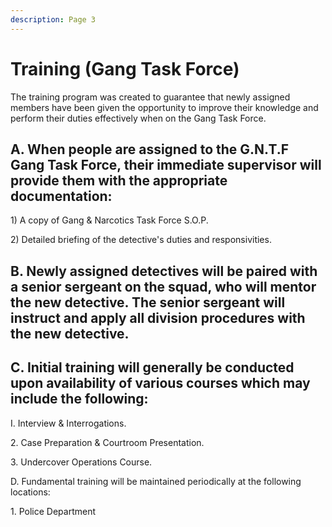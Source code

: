 ```yaml
---
description: Page 3
---
```


# Training (Gang Task Force)

The training program was created to guarantee that newly assigned members have been given the opportunity to improve their knowledge and perform their duties effectively when on the Gang Task Force.&#x20;

## A. When people are assigned to the G.N.T.F Gang Task Force, their immediate supervisor will provide them with the appropriate documentation:

1\) A copy of Gang & Narcotics Task Force S.O.P.&#x20;

2\) Detailed briefing of the detective's duties and responsivities.&#x20;

## B. Newly assigned detectives will be paired with a senior sergeant on the squad, who will mentor the new detective. The senior sergeant will instruct and apply all division procedures with the new detective.

## C. Initial training will generally be conducted upon availability of various courses which may include the following:&#x20;

I. Interview & Interrogations.&#x20;

2\. Case Preparation & Courtroom Presentation.&#x20;

3\. Undercover Operations Course.&#x20;

D. Fundamental training will be maintained periodically at the following locations: &#x20;

1\. Police Department &#x20;
